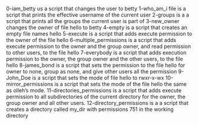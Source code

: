 0-iam_betty us a script that changes the user to betty
1-who_am_i file is a script that prints the effective username of the current user
2-groups is a a script that prints all the groups the current user is part of
3-new_owner changes the owner of file hello to betty
4-empty is a script that creates an empty file names hello
5-execute is  a script that adds execute permission to the owner of the file hello
6-multiple_permissions is a script that adds execute permission to the owner and the group owner, and read permission to other users, to the file hello
7-everybody is  a script that adds execution permission to the owner, the group owner and the other users, to the file hello
8-james_bond is a script that sets the permission to the file hello for owner to none, group as none, and give other users all the permission
9-John_Doe is a script that sets the mode of file hello to rwxr-x-wx
10-mirror_permissions is a script that sets the mode of the file hello the same as olleh’s mode.
11-directories_permissions is  a script that adds execute permission to all subdirectories of the current directory for the owner, the group owner and all other users.
12-directory_permissions is a a script that creates a directory called my_dir with permissions 751 in the working directory
